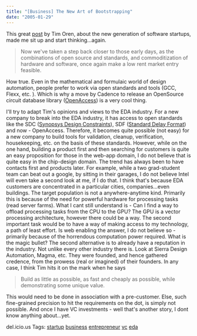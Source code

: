 ```yaml
---
title: "[Business] The New Art of Bootstrapping"
date: "2005-01-29"
---
```


This great [post](http://due-diligence.typepad.com/blog/2005/01/new_model_softw.html) by Tim Oren, about the new generation of software startups, made me sit up and start thinking...again.

> Now we've taken a step back closer to those early days, as the combinations of open source and standards, and commoditization of hardware and software, once again make a low rent market entry feasible.

How true. Even in the mathematical and formulaic world of design automation, people prefer to work via open standards and tools (GCC, Flexx, etc. ). Which is why a move by Cadence to release an OpenSource circuit database library ([OpenAccess](http://www.si2.org/index.html?openaccess/)) is a very cool thing.

I'll try to adapt Tim's opinions and views to the EDA industry. For a new company to break into the EDA industry, it has access to open standards like the SDC ([Synopsys Design Constraints](http://www.synopsys.com/partners/tapin/sdc.html)), SDF ([Standard Delay Format](http://www.eda.org/sdf/)) and now - OpenAccess. Therefore, it becomes quite possible (not easy) for a new company to build tools for validation, cleanup, verification, housekeeping, etc. on the basis of these standards. However, while on the one hand, building a product first and then searching for customers is quite an easy proposition for those in the web-app domain, I do not believe that is quite easy in the chip-design domain. The trend has always been to have contacts first and products later. For example, while a two grad-student team can beat out a google, by sitting in their garages, I do not believe Intel will even take a second look at me, if I do that. I think that's because EDA customers are concentrated in a particular cities, companies...even buildings. The target population is not a anywhere-anytime kind. Primarily this is because of the need for powerful hardware for processing tasks (read server farms). What I cant still understand is - Can I find a way to offload processing tasks from the CPU to the GPU? The GPU is a vector processing architecture, however there could be a way. The second important task would be to have a way of making access to my technology, a path of least effort. Is web enabling the answer, I do not believe so - primarily because of the horrendous computation power required. What is the magic bullet? The second alternative is to already have a reputation in the industry. Not unlike every other industry there is. Look at Sierra Design Automation, Magma, etc. They were founded, and hence gathered credence, from the prowess (real or imagined) of their founders. In any case, I think Tim hits it on the mark when he says

> Build as little as possible, as fast and cheaply as possible, while demonstrating some unique value.

This would need to be done in association with a pre-customer. Else, such fine-grained precision to hit the requirements on the dot, is simply not possible. And once I have VC investments - well that's another story, I dont know anything about...yet.

del.icio.us Tags: [startup](http://del.icio.us/sss8ue/startup) [business](http://del.icio.us/sss8ue/business) [entrepreneur](http://del.icio.us/sss8ue/entrepreneur) [vc](http://del.icio.us/sss8ue/vc) [eda](http://del.icio.us/sss8ue/eda)[](http://del.icio.us/sss8ue/)
